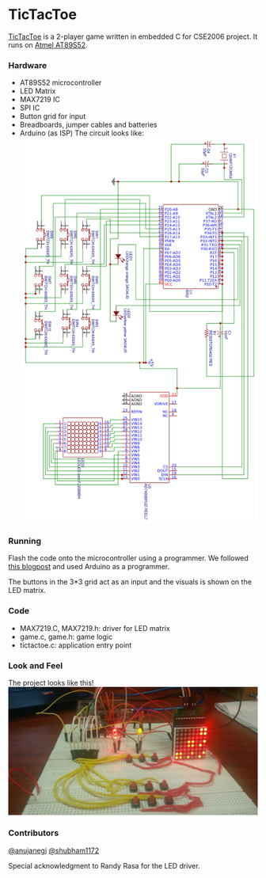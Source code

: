 
# TicTacToe
[TicTacToe](https://en.wikipedia.org/wiki/Tic-tac-toe) is a 2-player game written in embedded C for CSE2006 project. It runs on [Atmel AT89S52](https://www.keil.com/dd/docs/datashts/atmel/at89s52_ds.pdf).
### Hardware
-  AT89S52 microcontroller
-   LED Matrix
-   MAX7219 IC
-   SPI IC
-   Button grid for input
-   Breadboards, jumper cables and batteries
-   Arduino (as ISP)
The circuit looks like:
![circuit](docs/images/circuit.png)

### Running
Flash the code onto the microcontroller using a programmer.  We followed [this blogpost](http://www.instructables.com/id/ARDUINO-AS-A-8051-PROGRAMMER/) and used Arduino as a programmer.

The buttons in the 3*3 grid act as an input and the visuals is shown on the LED matrix.

### Code
* MAX7219.C, MAX7219.h: driver for LED matrix
* game.c, game.h: game logic
* tictactoe.c: application entry point

### Look and Feel
The project looks like this!
![hardware](docs/images/hardware.jpg)

### Contributors
[@anujanegi](https://github.com/anujanegi)
[@shubham1172](https://github.com/shubham1172)

Special acknowledgment to Randy Rasa for the LED driver.
